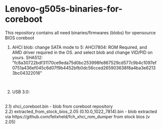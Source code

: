 # Lenovo-g505s-binaries-for-coreboot
This repository contains all need binaries/firmwares (blobs) for opensource BIOS coreboot
<br>

1) AHCI blob: change SATA mode to 5: AHCI7804: ROM Required, and AMD driver required in the OS. and select blob and change VID/PID on yours. SHA512: "fc8a30722bdf31170ce9eda75d0bc253998fe867529cd577c9b4c1097ef0751a436ef045c6d07f9b4452bfb0dc56cced265903638f8a4ba3e62133bc04322016"
<br>

2) USB 3.0:
<br>
2.1) xhci_coreboot.bin - blob from coreboot repository
<br>
2.2) extracted_from_stock_bios_2.05 (0.10.0_1022_7814).bin - blob extracted via https://github.com/felixheld/fch_xhci_rom_dumper from stock bios (v 2.05)

